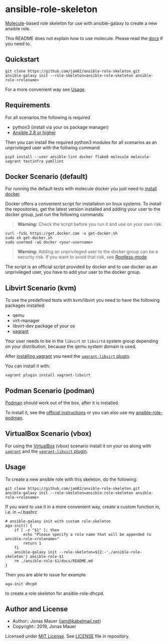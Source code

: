 # ansible-role-skeleton

[Molecule](https://molecule.readthedocs.io/en/latest/)-based role skeleton for use with ansible-galaxy to create a new ansible role.

This README does not explain how to use molecule. Please read the [docs](https://molecule.readthedocs.io/en/latest/) if you need to.

## Quickstart

```shell
git clone https://github.com/jam82/ansible-role-skeleton.git
ansible-galaxy init --role-skeleton=ansible-role-skeleton ansible-role-<rolename>
```

For a more convenient way see [Usage](#usage).

## Requirements

For all scenarios the following is required

- python3 (install via your os package manager)
- [Ansible 2.8 or higher](https://docs.ansible.com/ansible/latest/installation_guide/intro_installation.html)

Then you can install the required python3 modules for all scenarios as an unprivileged user with the folliwing command:

```shell
pip3 install --user ansible-lint docker flake8 molecule molecule-vagrant testinfra yamllint
```

## Docker Scenario (default)

For running the default tests with molecule docker you just need to [install docker](https://docs.docker.com/engine/install/).

Docker offers a convenient script for installation on linux systems.
To install the repositories, get the latest version installed and adding your user to the docker group,
just run the following commands:

> **Warning:** Check the script before you run it and use on your own risk.

```shell
curl -fsSL https://get.docker.com -o get-docker.sh
sudo sh get-docker.sh
sudo usermod -aG docker <your-username>
```

> **Warning:** Adding an unprivileged user to the docker group can be a security risk. If you want to avoid that risk, see [Rootless-mode](https://docs.docker.com/engine/security/rootless/)

The script is an official script provided by docker and to use docker as an unprivileged user, you have to add your user to the docker group.

## Libvirt Scenario (kvm)

To use the predefined tests with kvm/libvirt you need to have the following packages installed:

- qemu
- virt-manager
- libvirt-dev package of your os
- [vagrant](http://vagrantup.com)

Your user needs to be in the `libvirt` or `libvirtd` system group depending on your distribution, because the qemu system domain is used.

After [installing vagrant](https://www.vagrantup.com/downloads.html) you need the [`vagrant-libvirt` plugin](https://github.com/vagrant-libvirt/vagrant-libvirt).

You can install it with:

```shell
vagrant plugin install vagrant-libvirt
```

## Podman Scenario (podman)

[Podman](https://podman.io) should work out of the box, after it is installed.

To install it, see the [official instructions](https://podman.io/getting-started/installation.html) or you can also use my [ansible-role-podman](https://github.com/jam82/ansible-role-podman).

## VirtualBox Scenario (vbox)

For using the [VirtualBox](https://virtualbox.org) (vbox) scenario install it on your os along with [`vagrant`](https://www.vagrantup.com/downloads.html) and the [`vagrant-libvirt` plugin](https://github.com/vagrant-libvirt/vagrant-libvirt).

## Usage

To create a new ansible role with this skeleton, do the following:

```shell
git clone https://github.com/jam82/ansible-role-skeleton.git
ansible-galaxy init --role-skeleton=ansible-role-skeleton ansible-role-<rolename>
```

If you want to use it in a more convenient way, create a custom function in, i.e. in ~/.bashrc

```shell
# ansible-galaxy init with custom role-skeleton
aga-init() {
    if [ -z "$1" ]; then
        echo "Please specify a role name that will be appended to ansible-role-<rolename>"
        return 1
    fi
    ansible-galaxy init --role-skeleton=${2:-'./ansible-role-skeleton'} ansible-role-$1
    rm ./ansible-role-$1/docs/README.md
}
```

Then you are able to issue for example

```shell
aga-init dhcpd
```

to create a role skeleton for ansible-role-dhcpd.

## Author and License

- Author:: Jonas Mauer (<jam@kabelmail.net>)
- Copyright:: 2019, Jonas Mauer

Licensed under [MIT License](http://opensource.org/licenses/mit-license.php).
See [LICENSE](https://github.com/jam82/ansible-role-skeleton/blob/master/LICENSE) file in repository.
